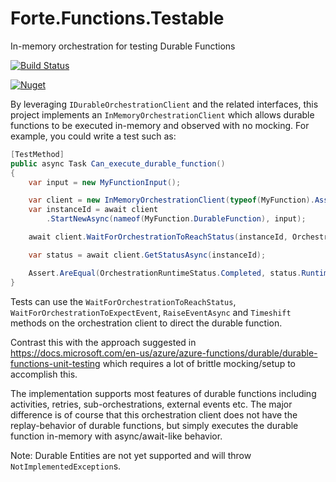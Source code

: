 # Forte.Functions.Testable
In-memory orchestration for testing Durable Functions

[![Build Status](https://fortedigital.visualstudio.com/Forte.OpenSource/_apis/build/status/Forte.Functions.Testable?branchName=master)](https://fortedigital.visualstudio.com/Forte.OpenSource/_build/latest?definitionId=102&branchName=master)

[![Nuget](https://img.shields.io/nuget/v/Forte.Functions.Testable.svg?label=NuGet)](https://www.nuget.org/packages/Forte.Functions.Testable/)


By leveraging `IDurableOrchestrationClient` and the related interfaces, this project implements an `InMemoryOrchestrationClient` which allows durable functions to be executed in-memory and observed with no mocking. For example, you could write a test such as:

```c#
[TestMethod]
public async Task Can_execute_durable_function()
{
    var input = new MyFunctionInput();

    var client = new InMemoryOrchestrationClient(typeof(MyFunction).Assembly);
    var instanceId = await client
        .StartNewAsync(nameof(MyFunction.DurableFunction), input);

    await client.WaitForOrchestrationToReachStatus(instanceId, OrchestrationRuntimeStatus.Completed);

    var status = await client.GetStatusAsync(instanceId);

    Assert.AreEqual(OrchestrationRuntimeStatus.Completed, status.RuntimeStatus);
}
```

Tests can use the `WaitForOrchestrationToReachStatus`, `WaitForOrchestrationToExpectEvent`, `RaiseEventAsync` and `Timeshift` methods on the orchestration client to direct the durable function.

Contrast this with the approach suggested in https://docs.microsoft.com/en-us/azure/azure-functions/durable/durable-functions-unit-testing which requires a lot of brittle mocking/setup to accomplish this.


The implementation supports most features of durable functions including activities, retries, sub-orchestrations, external events etc. The major difference is of course that this orchestration client does not have the replay-behavior of durable functions, but simply executes the durable function in-memory with async/await-like behavior. 

Note: Durable Entities are not yet supported and will throw `NotImplementedException`s.

